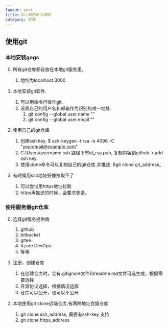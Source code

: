 ```yaml
---
layout: post
title: Git常用命令说明
category: 文章
---
```


## 使用git

### 本地安装gogs

0. 所有git仓库都存放在本地git服务里。
	1. 地址为localhost:3000

1. 本地安装git软件.
	1. 可以用命令行操作git.
	2. 设置自己的用户名和邮箱作为识别的唯一地址.
		1. git config --global user.name ""
		2. git config --global user.email ""

2. 使用自己的git仓库
	1. 创建ssh key.  $ ssh-keygen -t rsa -b 4096 -C "youremail@example.com"
	2. C:\Users\username\.ssh 路径下有id_rsa.pub, 复制内容到github-> add ssh key.
	3. 使用clone命令可以复制自己的git仓库.并推送.  $git clone git_address_

3. 有时候用ssh地址好像拉取不了
	1. 可以尝试用https地址拉取
	2. https再推送的时候，会要求登录。


### 使用服务器git仓库

0. 选择git服务提供商
    1. github
    2. bitbucket
    3. gitee
    4. Azure DevOps
    4. 等等

1. 注册，创建仓库
    1. 在创建仓库时，会有.gitignore文件和readme.md文件可选生成，根据需要选择
    2. 开源协议选择，根据情况选择
    3. 仓库可以公开，也可以不公开

2. 本地使用git clone远端仓库,有两种地址克隆仓库
    1. git clone ssh_address, 需要有ssh-key 支持
    2. git clone https_address




